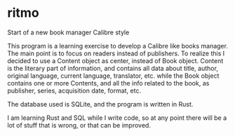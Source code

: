 # ritmo
 Start of a new book manager Calibre style

This program is a learning exercise to develop a Calibre like books manager.
The main point is to focus on readers instead of publishers.
To realize this I decided to use a Content object as center, instead of Book object.
Content is the literary part of information, and contains all data about title, author, original language, current language, translator, etc.
while the Book object contains one or more Contents, and all the info related to the book, as publisher, series, acquisition date, format, etc.

The database used is SQLite, and the program is written in Rust.

I am learning Rust and SQL while I write code, so at any point there will be a lot of stuff that is wrong, or that can be improved.
